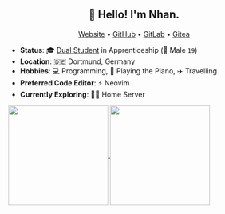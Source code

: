 <h2 align="center">👋 Hello! I'm Nhan.</h2>
<p align="center">
  <a href="https://npham.de">Website</a> •
  <a href="https://github.com/Nitestack">GitHub</a> •
  <a href="https://gitlab.com/Nitestack">GitLab</a> •
  <a href="https://git.npham.de">Gitea</a>
</p>

- **Status**: 🎓 [Dual Student](https://www.learngermanonline.org/dual-studies-in-germany-for-international-students) in Apprenticeship (👨 Male `19`)
- **Location**: 🇩🇪 Dortmund, Germany
- **Hobbies**: 💻 Programming, 🎹 Playing the Piano, ✈️ Travelling
- **Preferred Code Editor**: ⚡ Neovim
- **Currently Exploring**: 🧑‍💻 Home Server

<a href="https://github.com/Nitestack">
  <img height=200 align="center" src="https://github-readme-stats.vercel.app/api?username=Nitestack&count_private=true&theme=transparent&hide_border=true" />
</a>
<a href="https://github.com/Nitestack">
  <img height=200 align="center" src="https://github-readme-stats.vercel.app/api/top-langs/?username=Nitestack&theme=transparent&hide_border=true&layout=compact&langs_count=8&card_width=320" />
</a>
